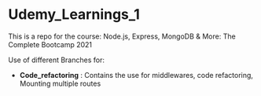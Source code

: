 # Udemy_Learnings_1
This is a repo for the course:  Node.js, Express, MongoDB &amp; More: The Complete Bootcamp 2021

Use of different Branches for:
- ****Code_refactoring**** : Contains the use for middlewares, code refactoring, Mounting multiple routes
